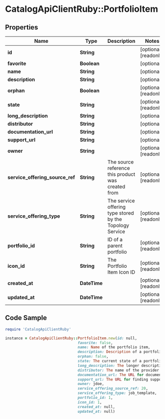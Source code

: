 # CatalogApiClientRuby::PortfolioItem

## Properties

Name | Type | Description | Notes
------------ | ------------- | ------------- | -------------
**id** | **String** |  | [optional] [readonly] 
**favorite** | **Boolean** |  | [optional] 
**name** | **String** |  | [optional] 
**description** | **String** |  | [optional] 
**orphan** | **Boolean** |  | [optional] [readonly] 
**state** | **String** |  | [optional] [readonly] 
**long_description** | **String** |  | [optional] 
**distributor** | **String** |  | [optional] 
**documentation_url** | **String** |  | [optional] 
**support_url** | **String** |  | [optional] 
**owner** | **String** |  | [optional] [readonly] 
**service_offering_source_ref** | **String** | The source reference this product was created from | [optional] [readonly] 
**service_offering_type** | **String** | The service offering type stored by the Topology Service | [optional] [readonly] 
**portfolio_id** | **String** | ID of a parent portfolio | [optional] [readonly] 
**icon_id** | **String** | The Portfolio Item Icon ID | [optional] [readonly] 
**created_at** | **DateTime** |  | [optional] [readonly] 
**updated_at** | **DateTime** |  | [optional] [readonly] 

## Code Sample

```ruby
require 'CatalogApiClientRuby'

instance = CatalogApiClientRuby::PortfolioItem.new(id: null,
                                 favorite: false,
                                 name: Name of the portfolio item,
                                 description: Description of a portfolio item,
                                 orphan: false,
                                 state: The current state of a portfolio item,
                                 long_description: The longer description of a portfolio item,
                                 distributor: The name of the provider for this Item,
                                 documentation_url: The URL for documentation of the portfolio item,
                                 support_url: The URL for finding support for the portfolio item,
                                 owner: jdoe,
                                 service_offering_source_ref: 20,
                                 service_offering_type: job_template,
                                 portfolio_id: 1,
                                 icon_id: 1,
                                 created_at: null,
                                 updated_at: null)
```


